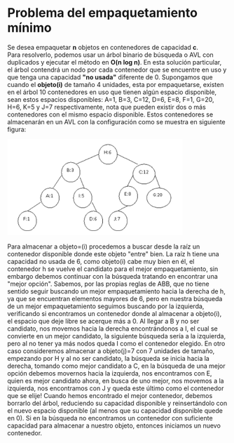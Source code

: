 # Problema del empaquetamiento mínimo

Se desea empaquetar **n** objetos en contenedores de capacidad **c**. <br>
Para resolverlo, podemos usar un árbol binario de búsqueda o AVL con duplicados y ejecutar el método en **O(n log n)**.
En esta solución particular, el árbol contendrá un nodo por cada contenedor que se encuentre en uso y que tenga una capacidad **"no usada"** diferente de 0. Supongamos que cuando el **objeto(i)** de tamaño 4 unidades, esta por empaquetarse, existen en el árbol 10 contenedores en uso que tienen algún espacio disponible, sean estos espacios disponibles: A=1, B=3, C=12, D=6, E=8, F=1, G=20, H=6, K=5 y J=7 respectivamente, nota que pueden existir dos o más contenedores con el mismo espacio disponible. Estos contenedores se almacenarán en un AVL con la configuración como se muestra en siguiente figura:

<img src="imagenes/contenedoresAVL.png" alt="proyecto R" width="400px"> 

Para almacenar a objeto=(i) procedemos a buscar desde la raíz un contenedor disponible donde este objeto "entre" bien. La raíz h tiene una capacidad no usada de 6, como objeto(i) cabe muy bien en él, el contenedor h se vuelve el candidato para el mejor empaquetamiento, sin embargo debemos continuar con la búsqueda tratando en encontrar una "mejor opción". Sabemos, por las propias reglas de ABB, que no tiene sentido seguir buscando un mejor empaquetamiento hacia la derecha de h, ya que se encuentran elementos mayores de 6, pero en nuestra búsqueda de un mejor empaquetamiento seguimos buscando por la izquierda, verificando si encontramos un contenedor donde al almacenar a objeto(i), el espacio que deje libre se acerque más a 0. Al llegar a B y no ser candidato, nos movemos hacia la derecha encontrándonos a I, el cual se convierte en un mejor candidato, la siguiente búsqueda sería a la izquierda, pero al no tener ya más nodos queda I como el contenedor elegido.
En otro caso consideremos almacenar a objeto(j)=7 con 7 unidades de tamaño, empezando por H y al no ser candidato, la búsqueda se inicia hacia la derecha, tomando como mejor candidato a C, en la búsqueda de una mejor opción debemos movernos hacia la izquierda, nos encontramos con E, quien es mejor candidato ahora, en busca de uno mejor, nos movemos a la izquierda, nos encontramos con J y queda este último como el contenedor que se elije!
Cuando hemos encontrado el mejor contenedor, debemos borrarlo del árbol, reduciendo su capacidad disponible y reinsertándolo con el nuevo espacio disponible (al menos que su capacidad disponible quede en 0). Si en la búsqueda no encontramos un contenedor con suficiente capacidad para almacenar a nuestro objeto, entonces iniciamos un nuevo contenedor.

